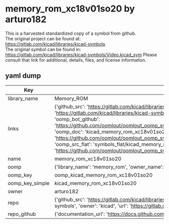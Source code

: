 # memory_rom_xc18v01so20 by arturo182  
This is a harvested standardized copy of a symbol from github.  
The original project can be found at:  
https://gitlab.com/kicad/libraries/kicad-symbols  
The original symbol can be found in:
https://gitlab.com/kicad/libraries/kicad-symbols/Video.kicad_sym
Please consult that link for additional, details, files, and license information.  
## yaml dump  
| Key | Value |  
| --- | --- |  
| library_name | Memory_ROM |  
| links | {'github_src': 'https://gitlab.com/kicad/libraries/kicad-symbols/Video.kicad_sym', 'github_src_repo': 'https://gitlab.com/kicad/libraries/kicad-symbols', 'oomp_bot': 'kicad_memory_rom_xc18v01so20/working', 'oomp_bot_github': 'https://github.com/oomlout/oomlout_oomp_symbol_bot/tree/main/kicad_memory_rom_xc18v01so20/working', 'oomp_doc': 'kicad_memory_rom_xc18v01so20/working', 'oomp_doc_github': 'https://github.com/oomlout/oomlout_oomp_symbol_doc/tree/main/kicad_memory_rom_xc18v01so20/working', 'oomp_src_flat': 'symbols_flat/kicad_memory_rom_xc18v01so20/working', 'oomp_src_flat_github': 'https://github.com/oomlout/oomlout_oomp_symbol_src/tree/main/kicad_memory_rom_xc18v01so20/working'} |  
| name | memory_rom_xc18v01so20 |  
| oomp | {'library_name': 'memory_rom', 'owner_name': 'kicad', 'symbol_name': 'memory_rom_xc18v01so20'} |  
| oomp_key | oomp_kicad_memory_rom_xc18v01so20 |  
| oomp_key_simple | kicad_memory_rom_xc18v01so20 |  
| owner | arturo182 |  
| repo | {'github_src': 'https://gitlab.com/kicad/libraries/kicad-symbols/Video.kicad_sym', 'name': 'libraries/kicad-symbols', 'owner': 'kicad', 'url': 'https://gitlab.com/kicad/libraries/kicad-symbols'} |  
| repo_github | {'documentation_url': 'https://docs.github.com/rest/repos/repos#get-a-repository', 'message': 'Not Found'} |  

